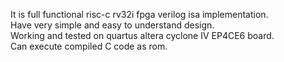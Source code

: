 It is full functional risc-c rv32i fpga verilog isa implementation.<br/>
Have very simple and easy to understand design.<br/>
Working and tested on quartus altera cyclone IV EP4CE6 board.<br/>
Can execute compiled C code as rom.<br/>


